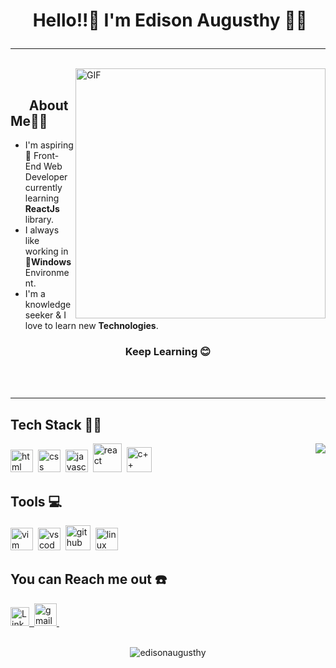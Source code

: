 # <p align="center">️ **Hello!!👋️ I'm Edison Augusthy** 🎯️🚀️</p>

---

</br>

<img align="right" alt="GIF" width="400" src="https://media.giphy.com/media/L8K62iTDkzGX6/giphy.gif"/>

</br>

## &nbsp; &nbsp; &nbsp; **About Me**👨‍🎓️

- I'm aspiring 🔭️ Front-End Web Developer currently learning **ReactJs** library.
- I always like working in 🐧️**Windows** Environment.
- I'm a knowledge seeker & I love to learn new **Technologies**.

### <p align="center">**Keep Learning** 😊️ </p>

<!-- - 🌱 I’m currently learning ReactJs -->
<!-- - 👯 I’m looking to collaborate on ... -->
<!-- - 🤔 I’m looking for help with ... -->
<!-- - 💬 Ask me about ... -->
  <!-- - 😄 Pronouns: ... -->
  <!-- - ⚡ Fun fact: ... -->

 </br>
 </br>

---

## **Tech Stack** 👨‍💻️

 <img  align="right" src="https://github-readme-stats.vercel.app/api?username=edisonaugusthy&show_icons=true&text_color=fff&icon_color=00C853&title_color=FF6F00&bg_color=000">

<img width="36px" alt="html" src="https://github.com/KarthikNayak024/KarthikNayak024/blob/master/assets/html5.svg">&nbsp;
<img width="36px" alt="css" src="https://github.com/KarthikNayak024/KarthikNayak024/blob/master/assets/css3.svg">&nbsp;
<img width="36px" alt="javascript" src="https://github.com/KarthikNayak024/KarthikNayak024/blob/master/assets/javascript.svg">&nbsp;
<img width="46px" alt="react" src="https://github.com/KarthikNayak024/KarthikNayak024/blob/master/assets/react.svg">&nbsp;
<img width="40px" alt="c++" src="https://github.com/KarthikNayak024/KarthikNayak024/blob/master/assets/c-plus.svg">&nbsp;

## **Tools** 💻️

<img width="36px" alt="vim" src="https://github.com/KarthikNayak024/KarthikNayak024/blob/master/assets/vim.svg">&nbsp;
<img width="36px" alt="vscode" src="https://github.com/KarthikNayak024/KarthikNayak024/blob/master/assets/visual-studio-code.svg">&nbsp;
<img width="40px" alt="github" src="https://github.com/KarthikNayak024/KarthikNayak024/blob/master/assets/github.svg">&nbsp;
<img width="36px" alt="linux" src="https://github.com/KarthikNayak024/KarthikNayak024/blob/master/assets/linux.svg">&nbsp;

## **You can Reach me out** ☎️

<a href="https://www.linkedin.com/in/karthik-nayak24">
        <img width="30px" alt="LinkedIn" src="https://github.com/KarthikNayak024/KarthikNayak024/blob/master/assets/linkedin.svg">&nbsp;
</a>

<a href="mailto:edisonaugusthy117@gmail.com?subject=Hello%20Karthik">
        <img width="36px" alt="gmail" src="https://github.com/KarthikNayak024/KarthikNayak024/blob/master/assets/gmail.svg">&nbsp;
</a>

</br>
</br>

<!-- [![Total Visitors](http://hits.dwyl.com/edisonaugusthy/edisonaugusthy.svg)](http://hits.dwyl.com/edisonaugusthy/edisonaugusthy) -->
<p align="center"> <img src="https://komarev.com/ghpvc/?username=karthiknayak024" alt="edisonaugusthy" /> </p>
